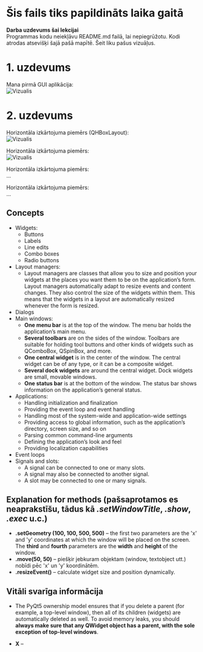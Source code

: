 # Šis fails tiks papildināts laika gaitā

**Darba uzdevums šai lekcijai**  
Programmas kodu neiekļāvu README.md failā, lai nepiegrūžotu. Kodi atrodas atsevišķi šajā pašā mapītē. Šeit liku pašus vizuāļus.  

# 1. uzdevums
Mana pirmā GUI aplikācija:  
![Vizualis](https://github.com/MACTEP-ETF/RTR108/blob/master/P07_GUI/PNG/GUI%20-%20Hello%20World!.png)  

# 2. uzdevums
Horizontāla izkārtojuma piemērs (QHBoxLayout):  
![Vizualis](https://github.com/MACTEP-ETF/RTR108/blob/master/P07_GUI/PNG/2b%20-%20Layout.png)   

Horizontāla izkārtojuma piemērs:  
![Vizualis](https://github.com/MACTEP-ETF/RTR108/blob/master/P07_GUI/PNG/2a%20-%20Layout.png)     

Horizontāla izkārtojuma piemērs:  
...   

Horizontāla izkārtojuma piemērs:  
...   



## Concepts  
- Widgets:  
  - Buttons  
  - Labels  
  - Line edits  
  - Combo boxes  
  - Radio buttons  
- Layout managers:
  - Layout managers are classes that allow you to size and position your widgets at the places you want them to be on the application’s form. Layout managers automatically adapt to resize events and content changes. They also control the size of the widgets within them. This means that the widgets in a layout are automatically resized whenever the form is resized.  
- Dialogs  
- Main windows:  
  - **One menu bar** is at the top of the window. The menu bar holds the application’s main menu.  
  - **Several toolbars** are on the sides of the window. Toolbars are suitable for holding tool buttons and other kinds of widgets such as QComboBox, QSpinBox, and more.  
  - **One central widget** is in the center of the window. The central widget can be of any type, or it can be a composite widget.  
  - **Several dock widgets** are around the central widget. Dock widgets are small, movable windows.  
  - **One status bar** is at the bottom of the window. The status bar shows information on the application’s general status.  
- Applications:  
  - Handling initialization and finalization  
  - Providing the event loop and event handling  
  - Handling most of the system-wide and application-wide settings  
  - Providing access to global information, such as the application’s directory, screen size, and so on  
  - Parsing common command-line arguments  
  - Defining the application’s look and feel  
  - Providing localization capabilities  
- Event loops  
- Signals and slots:  
  - A signal can be connected to one or many slots.  
  - A signal may also be connected to another signal.  
  - A slot may be connected to one or many signals.  

## Explanation for methods (pašsaprotamos es neaprakstīšu, tādus kā *.setWindowTitle*, *.show*, *.exec* u.c.)  
- **.setGeometry (100, 100, 500, 500)** –  the first two parameters are the 'x' and 'y' coordinates at which the window will be placed on the screen. The **third** and **fourth** parameters are the **width** and **height** of the window.  
- **.move(50, 50)** – piešķir jebkuram objektam (window, textobject utt.) nobīdi pēc 'x' un 'y' koordinātēm.  
- **.resizeEvent()** – calculate widget size and position dynamically.  

## Vitāli svarīga informācija
 - The PyQt5 ownership model ensures that if you delete a parent (for example, a top-level window), then all of its children (widgets) are automatically deleted as well.  To avoid memory leaks, you should **always make sure that any QWidget object has a parent, with the sole exception of top-level windows**.  




- **X** –

